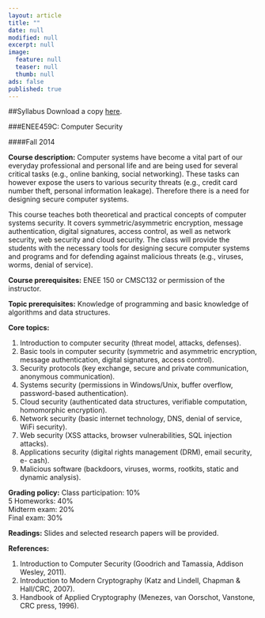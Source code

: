 ```yaml
---
layout: article
title: ""
date: null
modified: null
excerpt: null
image: 
  feature: null
  teaser: null
  thumb: null
ads: false
published: true
---
```


##Syllabus
Download a copy [here](http://enee459c.github.io/syllabus/syllabus-ENEE-459-c.pdf).

###ENEE459C: Computer Security

####Fall 2014
 

**Course description:**
Computer systems have become a vital part of our everyday professional and
personal life and are being used for several critical tasks (e.g., online banking,
social networking). These tasks can however expose the users to various security
threats (e.g., credit card number theft, personal information leakage). Therefore
there is a need for designing secure computer systems.

This course teaches both theoretical and practical concepts of computer systems
security. It covers symmetric/asymmetric encryption, message authentication,
digital signatures, access control, as well as network security, web security and
cloud security. The class will provide the students with the necessary tools for
designing secure computer systems and programs and for defending against
malicious threats (e.g., viruses, worms, denial of service).
 

**Course prerequisites:**
ENEE 150 or CMSC132 or permission of the instructor.
 

**Topic prerequisites:**
Knowledge of programming and basic knowledge of algorithms and data
structures.
 

**Core topics:**

1. Introduction to computer security (threat model, attacks, defenses).
2. Basic tools in computer security (symmetric and asymmetric encryption,
message authentication, digital signatures, access control).
3. Security protocols (key exchange, secure and private communication,
anonymous communication).
4. Systems security (permissions in Windows/Unix, buffer overflow,
password-based authentication).
5. Cloud security (authenticated data structures, verifiable computation,
homomorphic encryption).
6. Network security (basic internet technology, DNS, denial of service, WiFi
security).
7. Web security (XSS attacks, browser vulnerabilities, SQL injection attacks).
8. Applications security (digital rights management (DRM), email security, e-
cash).
9. Malicious software (backdoors, viruses, worms, rootkits, static and dynamic
analysis).
 

**Grading policy:**
Class participation: 10%  
5 Homeworks: 40%  
Midterm exam: 20%  
Final exam: 30%  
 

**Readings:**
Slides and selected research papers will be provided.
 

**References:**

1. Introduction to Computer Security (Goodrich and Tamassia, Addison
Wesley, 2011).
2. Introduction to Modern Cryptography (Katz and Lindell, Chapman &
Hall/CRC, 2007).
3. Handbook of Applied Cryptography (Menezes, van Oorschot, Vanstone,
CRC press, 1996).